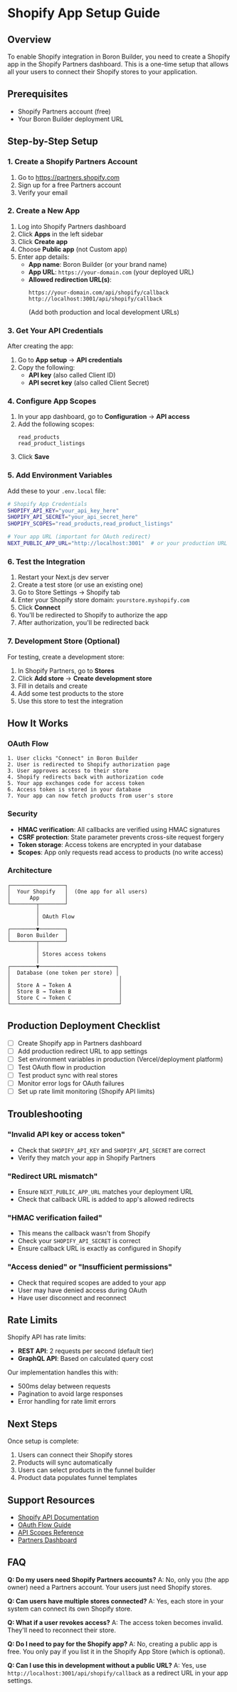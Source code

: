 # Shopify App Setup Guide

## Overview
To enable Shopify integration in Boron Builder, you need to create a Shopify app in the Shopify Partners dashboard. This is a one-time setup that allows all your users to connect their Shopify stores to your application.

## Prerequisites
- Shopify Partners account (free)
- Your Boron Builder deployment URL

## Step-by-Step Setup

### 1. Create a Shopify Partners Account
1. Go to https://partners.shopify.com
2. Sign up for a free Partners account
3. Verify your email

### 2. Create a New App
1. Log into Shopify Partners dashboard
2. Click **Apps** in the left sidebar
3. Click **Create app**
4. Choose **Public app** (not Custom app)
5. Enter app details:
   - **App name**: Boron Builder (or your brand name)
   - **App URL**: `https://your-domain.com` (your deployed URL)
   - **Allowed redirection URL(s)**:
     ```
     https://your-domain.com/api/shopify/callback
     http://localhost:3001/api/shopify/callback
     ```
     (Add both production and local development URLs)

### 3. Get Your API Credentials
After creating the app:
1. Go to **App setup** → **API credentials**
2. Copy the following:
   - **API key** (also called Client ID)
   - **API secret key** (also called Client Secret)

### 4. Configure App Scopes
1. In your app dashboard, go to **Configuration** → **API access**
2. Add the following scopes:
   ```
   read_products
   read_product_listings
   ```
3. Click **Save**

### 5. Add Environment Variables
Add these to your `.env.local` file:

```bash
# Shopify App Credentials
SHOPIFY_API_KEY="your_api_key_here"
SHOPIFY_API_SECRET="your_api_secret_here"
SHOPIFY_SCOPES="read_products,read_product_listings"

# Your app URL (important for OAuth redirect)
NEXT_PUBLIC_APP_URL="http://localhost:3001"  # or your production URL
```

### 6. Test the Integration
1. Restart your Next.js dev server
2. Create a test store (or use an existing one)
3. Go to Store Settings → Shopify tab
4. Enter your Shopify store domain: `yourstore.myshopify.com`
5. Click **Connect**
6. You'll be redirected to Shopify to authorize the app
7. After authorization, you'll be redirected back

### 7. Development Store (Optional)
For testing, create a development store:
1. In Shopify Partners, go to **Stores**
2. Click **Add store** → **Create development store**
3. Fill in details and create
4. Add some test products to the store
5. Use this store to test the integration

## How It Works

### OAuth Flow
```
1. User clicks "Connect" in Boron Builder
2. User is redirected to Shopify authorization page
3. User approves access to their store
4. Shopify redirects back with authorization code
5. Your app exchanges code for access token
6. Access token is stored in your database
7. Your app can now fetch products from user's store
```

### Security
- **HMAC verification**: All callbacks are verified using HMAC signatures
- **CSRF protection**: State parameter prevents cross-site request forgery
- **Token storage**: Access tokens are encrypted in your database
- **Scopes**: App only requests read access to products (no write access)

### Architecture
```
┌─────────────────┐
│  Your Shopify   │  (One app for all users)
│      App        │
└────────┬────────┘
         │
         │ OAuth Flow
         │
┌────────▼────────┐
│  Boron Builder  │
└────────┬────────┘
         │
         │ Stores access tokens
         │
┌────────▼────────────────────────┐
│  Database (one token per store) │
│                                  │
│  Store A → Token A               │
│  Store B → Token B               │
│  Store C → Token C               │
└──────────────────────────────────┘
```

## Production Deployment Checklist

- [ ] Create Shopify app in Partners dashboard
- [ ] Add production redirect URL to app settings
- [ ] Set environment variables in production (Vercel/deployment platform)
- [ ] Test OAuth flow in production
- [ ] Test product sync with real stores
- [ ] Monitor error logs for OAuth failures
- [ ] Set up rate limit monitoring (Shopify API limits)

## Troubleshooting

### "Invalid API key or access token"
- Check that `SHOPIFY_API_KEY` and `SHOPIFY_API_SECRET` are correct
- Verify they match your app in Shopify Partners

### "Redirect URL mismatch"
- Ensure `NEXT_PUBLIC_APP_URL` matches your deployment URL
- Check that callback URL is added to app's allowed redirects

### "HMAC verification failed"
- This means the callback wasn't from Shopify
- Check your `SHOPIFY_API_SECRET` is correct
- Ensure callback URL is exactly as configured in Shopify

### "Access denied" or "Insufficient permissions"
- Check that required scopes are added to your app
- User may have denied access during OAuth
- Have user disconnect and reconnect

## Rate Limits

Shopify API has rate limits:
- **REST API**: 2 requests per second (default tier)
- **GraphQL API**: Based on calculated query cost

Our implementation handles this with:
- 500ms delay between requests
- Pagination to avoid large responses
- Error handling for rate limit errors

## Next Steps

Once setup is complete:
1. Users can connect their Shopify stores
2. Products will sync automatically
3. Users can select products in the funnel builder
4. Product data populates funnel templates

## Support Resources

- [Shopify API Documentation](https://shopify.dev/docs/api)
- [OAuth Flow Guide](https://shopify.dev/docs/apps/auth/oauth)
- [API Scopes Reference](https://shopify.dev/docs/api/usage/access-scopes)
- [Partners Dashboard](https://partners.shopify.com)

## FAQ

**Q: Do my users need Shopify Partners accounts?**
A: No, only you (the app owner) need a Partners account. Your users just need Shopify stores.

**Q: Can users have multiple stores connected?**
A: Yes, each store in your system can connect its own Shopify store.

**Q: What if a user revokes access?**
A: The access token becomes invalid. They'll need to reconnect their store.

**Q: Do I need to pay for the Shopify app?**
A: No, creating a public app is free. You only pay if you list it in the Shopify App Store (which is optional).

**Q: Can I use this in development without a public URL?**
A: Yes, use `http://localhost:3001/api/shopify/callback` as a redirect URL in your app settings.
